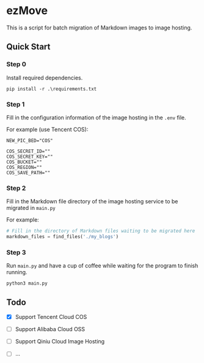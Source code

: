 # ezMove

This is a script for batch migration of Markdown images to image hosting.

## Quick Start

### Step 0

Install required dependencies.

```shell
pip install -r .\requirements.txt
```

### Step 1

Fill in the configuration information of the image hosting in the `.env` file.

For example (use Tencent COS):

```env
NEW_PIC_BED="COS"

COS_SECRET_ID=""
COS_SECRET_KEY=""
COS_BUCKET=""
COS_REGION=""
COS_SAVE_PATH=""
```

### Step 2

Fill in the Markdown file directory of the image hosting service to be migrated in `main.py`

For example:

```python
# Fill in the directory of Markdown files waiting to be migrated here
markdown_files = find_files('./my_blogs')
```

### Step 3

Run `main.py` and have a cup of coffee while waiting for the program to finish running.

```shell
python3 main.py
```


## Todo

- [x] Support Tencent Cloud COS 
- [ ] Support Alibaba Cloud OSS
- [ ] Support Qiniu Cloud Image Hosting
- [ ] ...


